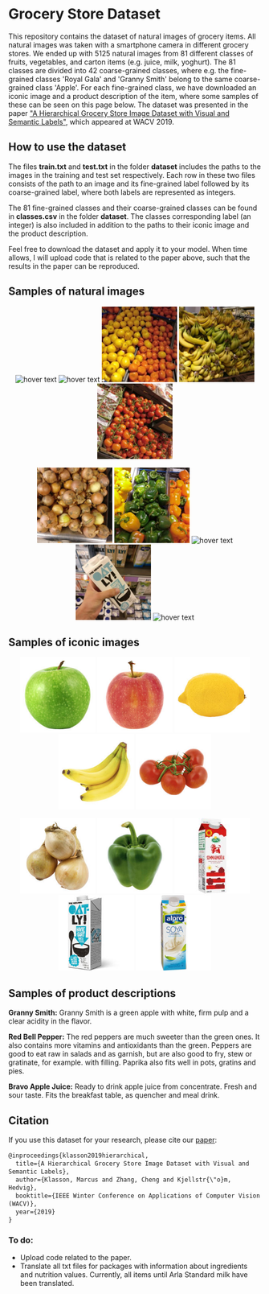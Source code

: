 # Grocery Store Dataset

This repository contains the dataset of natural images of grocery items. All natural images was taken with a smartphone camera in different grocery stores. We ended up with 5125 natural images from 81 different classes of fruits, vegetables, and carton items (e.g. juice, milk, yoghurt). The 81 classes are divided into 42 coarse-grained classes, where e.g. the fine-grained classes 'Royal Gala' and 'Granny Smith' belong to the same coarse-grained class 'Apple'. For each fine-grained class, we have downloaded an iconic image and a product description of the item, where some samples of these can be seen on this page below. The dataset was presented in the paper ["A Hierarchical Grocery Store Image Dataset with Visual and Semantic Labels"](https://arxiv.org/pdf/1901.00711.pdf), which appeared at WACV 2019.

## How to use the dataset

The files **train.txt** and **test.txt** in the folder **dataset** includes the paths to the images in the training and test set respectively. Each row in these two files consists of the path to an image and its fine-grained label followed by its coarse-grained label, where both labels are represented as integers. 

The 81 fine-grained classes and their coarse-grained classes can be found in **classes.csv** in the folder **dataset**. The classes corresponding label (an integer) is also included in addition to the paths to their iconic image and the product description. 

Feel free to download the dataset and apply it to your model. When time allows, I will upload code that is related to the paper above, such that the results in the paper can be reproduced.  

## Samples of natural images

<p align="center">
  <img src="/sample_images/natural/Granny-Smith.jpg" width="150" title="hover text">
  <img src="/sample_images/natural/Pink-Lady.jpg" width="150" title="hover text">
  <img src="/sample_images/natural/Lemon.jpg" width="150" title="hover text">
  <img src="/sample_images/natural/Banana.jpg" width="150" title="hover text">
  <img src="/sample_images/natural/Vine-Tomato.jpg" width="150" title="hover text">
</p>
<p align="center">
  <img src="/sample_images/natural/Yellow-Onion.jpg" width="150" title="hover text">
  <img src="/sample_images/natural/Green-Bell-Pepper.jpg" width="150" title="hover text">
  <img src="/sample_images/natural/Arla-Standard-Milk.jpg" width="150" title="hover text">
  <img src="/sample_images/natural/Oatly-Natural-Oatghurt.jpg" width="150" title="hover text">
  <img src="/sample_images/natural/Alpro-Fresh-Soy-Milk.jpg" width="150" title="hover text">
</p>

## Samples of iconic images


<p align="center">
  <img src="/sample_images/iconic/Granny-Smith_Iconic.jpg" width="150" title="hover text">
  <img src="/sample_images/iconic/Pink-Lady_Iconic.jpg" width="150" title="hover text">
  <img src="/sample_images/iconic/Lemon_Iconic.jpg" width="150" title="hover text">
  <img src="/sample_images/iconic/Banana_Iconic.jpg" width="150" title="hover text">
  <img src="/sample_images/iconic/Vine-Tomato_Iconic.jpg" width="150" title="hover text">
</p>
<p align="center">
  <img src="/sample_images/iconic/Yellow-Onion_Iconic.jpg" width="150" title="hover text">
  <img src="/sample_images/iconic/Green-Bell-Pepper_Iconic.jpg" width="150" title="hover text">
  <img src="/sample_images/iconic/Arla-Standard-Milk_Iconic.jpg" width="150" title="hover text">
  <img src="/sample_images/iconic/Oatly-Natural-Oatghurt_Iconic.jpg" width="150" title="hover text">
  <img src="/sample_images/iconic/Alpro-Fresh-Soy-Milk_Iconic.jpg" width="150" title="hover text">
</p>

## Samples of product descriptions

**Granny Smith:** Granny Smith is a green apple with white, firm pulp and a clear acidity in the flavor.

**Red Bell Pepper:** The red peppers are much sweeter than the green ones. It also contains more vitamins and antioxidants than the green. Peppers are good to eat raw in salads and as garnish, but are also good to fry, stew or gratinate, for example. with filling. Paprika also fits well in pots, gratins and pies.

**Bravo Apple Juice:** Ready to drink apple juice from concentrate. Fresh and sour taste. Fits the breakfast table, as quencher and meal drink.


## Citation
If you use this dataset for your research, please cite our [paper](https://arxiv.org/abs/1901.00711):

```
@inproceedings{klasson2019hierarchical,
  title={A Hierarchical Grocery Store Image Dataset with Visual and Semantic Labels},
  author={Klasson, Marcus and Zhang, Cheng and Kjellstr{\"o}m, Hedvig},
  booktitle={IEEE Winter Conference on Applications of Computer Vision (WACV)},
  year={2019}
}
```

### To do:

* Upload code related to the paper.
* Translate all txt files for packages with information about ingredients and nutrition values. Currently, all items until Arla Standard milk have been translated.

